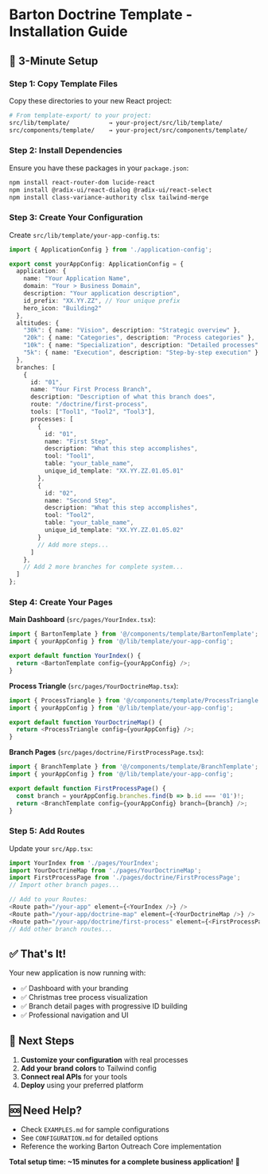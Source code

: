 # Barton Doctrine Template - Installation Guide

## 🚀 3-Minute Setup

### **Step 1: Copy Template Files**

Copy these directories to your new React project:

```bash
# From template-export/ to your project:
src/lib/template/           → your-project/src/lib/template/
src/components/template/    → your-project/src/components/template/
```

### **Step 2: Install Dependencies**

Ensure you have these packages in your `package.json`:

```bash
npm install react-router-dom lucide-react
npm install @radix-ui/react-dialog @radix-ui/react-select
npm install class-variance-authority clsx tailwind-merge
```

### **Step 3: Create Your Configuration**

Create `src/lib/template/your-app-config.ts`:

```typescript
import { ApplicationConfig } from './application-config';

export const yourAppConfig: ApplicationConfig = {
  application: {
    name: "Your Application Name",
    domain: "Your > Business Domain", 
    description: "Your application description",
    id_prefix: "XX.YY.ZZ", // Your unique prefix
    hero_icon: "Building2"
  },
  altitudes: {
    "30k": { name: "Vision", description: "Strategic overview" },
    "20k": { name: "Categories", description: "Process categories" },
    "10k": { name: "Specialization", description: "Detailed processes" },
    "5k": { name: "Execution", description: "Step-by-step execution" }
  },
  branches: [
    {
      id: "01",
      name: "Your First Process Branch",
      description: "Description of what this branch does",
      route: "/doctrine/first-process",
      tools: ["Tool1", "Tool2", "Tool3"],
      processes: [
        {
          id: "01", 
          name: "First Step",
          description: "What this step accomplishes",
          tool: "Tool1",
          table: "your_table_name",
          unique_id_template: "XX.YY.ZZ.01.05.01"
        },
        {
          id: "02",
          name: "Second Step", 
          description: "What this step accomplishes",
          tool: "Tool2",
          table: "your_table_name",
          unique_id_template: "XX.YY.ZZ.01.05.02"
        }
        // Add more steps...
      ]
    },
    // Add 2 more branches for complete system...
  ]
};
```

### **Step 4: Create Your Pages**

**Main Dashboard** (`src/pages/YourIndex.tsx`):
```typescript
import { BartonTemplate } from '@/components/template/BartonTemplate';
import { yourAppConfig } from '@/lib/template/your-app-config';

export default function YourIndex() {
  return <BartonTemplate config={yourAppConfig} />;
}
```

**Process Triangle** (`src/pages/YourDoctrineMap.tsx`):
```typescript
import { ProcessTriangle } from '@/components/template/ProcessTriangle';
import { yourAppConfig } from '@/lib/template/your-app-config';

export default function YourDoctrineMap() {
  return <ProcessTriangle config={yourAppConfig} />;
}
```

**Branch Pages** (`src/pages/doctrine/FirstProcessPage.tsx`):
```typescript
import { BranchTemplate } from '@/components/template/BranchTemplate';
import { yourAppConfig } from '@/lib/template/your-app-config';

export default function FirstProcessPage() {
  const branch = yourAppConfig.branches.find(b => b.id === '01')!;
  return <BranchTemplate config={yourAppConfig} branch={branch} />;
}
```

### **Step 5: Add Routes**

Update your `src/App.tsx`:

```typescript
import YourIndex from './pages/YourIndex';
import YourDoctrineMap from './pages/YourDoctrineMap';
import FirstProcessPage from './pages/doctrine/FirstProcessPage';
// Import other branch pages...

// Add to your Routes:
<Route path="/your-app" element={<YourIndex />} />
<Route path="/your-app/doctrine-map" element={<YourDoctrineMap />} />
<Route path="/your-app/doctrine/first-process" element={<FirstProcessPage />} />
// Add other branch routes...
```

## ✅ **That's It!**

Your new application is now running with:
- ✅ Dashboard with your branding
- ✅ Christmas tree process visualization
- ✅ Branch detail pages with progressive ID building
- ✅ Professional navigation and UI

## 🎯 **Next Steps**

1. **Customize your configuration** with real processes
2. **Add your brand colors** to Tailwind config
3. **Connect real APIs** for your tools
4. **Deploy** using your preferred platform

## 🆘 **Need Help?**

- Check `EXAMPLES.md` for sample configurations
- See `CONFIGURATION.md` for detailed options
- Reference the working Barton Outreach Core implementation

**Total setup time: ~15 minutes for a complete business application!** 🚀